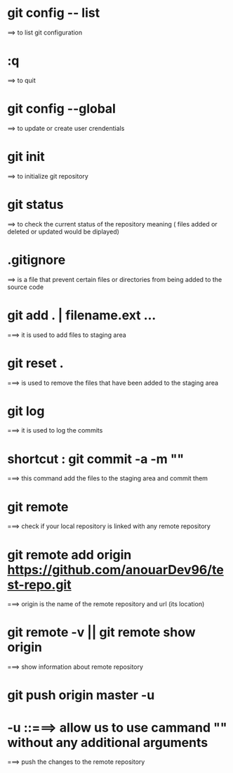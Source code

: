 # git config -- list

==> to list git configuration

# :q

==> to quit

# git config --global

==> to update or create user crendentials

# git init

==> to initialize git repository

# git status

==> to check the current status of the repository meaning ( files added or deleted or updated would be diplayed)

# .gitignore

==> is a file that prevent certain files or directories from being added to the source code

# git add . | filename.ext ...

===> it is used to add files to staging area

# git reset .

===> is used to remove the files that have been added to the staging area

# git log

===> it is used to log the commits

# shortcut : git commit -a -m "<messsage here>"

===> this command add the files to the staging area and commit them

# git remote

===> check if your local repository is linked with any remote repository

# git remote add origin https://github.com/anouarDev96/test-repo.git

===> origin is the name of the remote repository and url (its location)

# git remote -v || git remote show origin

===> show information about remote repository

# git push origin master -u

# -u ::===> allow us to use cammand "<git pull>" without any additional arguments

===> push the changes to the remote repository
